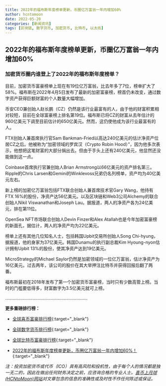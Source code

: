 ```yaml
---
title: 2022年的福布斯年度榜单更新，币圈亿万富翁一年内增加60%
author: hcntomoon
date: 2022-05-20
categories: [新闻资讯]
tags: [区块链, 数字货币, 加密货币, 比特币, 以太坊]
---
```



## 2022年的福布斯年度榜单更新，币圈亿万富翁一年内增加60%

###  加密货币圈内谁登上了2022年的福布斯年度榜单？

目前，加密货币富豪榜单上现在有19位亿万富翁，比去年多了7位，榜单扩大了58%。福布斯在2022年4月5日发布了最新的加密富豪榜，榜首仍未改变，通过数字资产获得巨额财富的个人数量大幅增加。

币安CEO兼创始人赵长鹏（CZ）仍然是该行业最富有的人，由于他的财富积累相对较短，目前在全球富豪榜上排名第19位。福布斯已将CZ的财富从去年估计的960亿美元下调至目前估计的650亿美元。然而，这仍使他成为该行业最富有的人。

FTX创始人兼首席执行官Sam Bankman-Fried以高达240亿美元的估计净资产位居CZ之后。他被称为“加密领域的罗宾汉（Crypto Robin Hood）”，因为他多次表示，他想把这笔财富的大部分捐出去。但由于手头上还有240亿美元，他显然还没能做到这一点。

Coinbase首席执行官兼创始人Brian Armstrong以66亿美元的资产排名第三。Ripple的Chris Larsen和Gemini的Winklevoss兄弟仍名列榜单，资产均为40亿美元左右。

新上榜的加密亿万富翁包括FTX联合创始人兼首席技术官Gary Wang，他持有FTX 16%的股份，净资产达56亿美元。以及区块链和Web3公司Alchemy的联合创始人Nikil Viswanathan和Joseph Lau。据报道，两人的净资产各为24亿美元，排在第11位。

OpenSea NFT市场联合创始人Devin Finzer和Alex Atallah也是今年加密富豪榜的新面孔，据估计，两人的净资产均为22亿美元。

榜单上还有其他几位知名人士，包括韩国Upbit交易所创始人Song Chi-hyung，据报道，他的身家为37亿美元。韩国Dunamu的执行副总裁Kim Hyoung-nyon估计拥有Upbit 13%的股份，使其净资产达到19亿美元。

MicroStrategy的Michael Saylor仍然是加密领域的一位亿万富翁，估计净资产为16亿美元。过去两年，该公司的股价在其大举押注比特币并获得回报后翻了两番。

福布斯最初在2018年发布了第一个加密货币富豪榜，当时只有少数高管上榜。当时的门槛要低得多，财富数字为3.5亿美元就可上榜。


…………………………………………………………

**更多重磅排行榜：**

- [全球喜币富豪排行榜](https://hcntomoon.github.io/posts/%E5%85%A8%E7%90%83%E5%96%9C%E5%B8%81%E5%AF%8C%E8%B1%AA%E6%8E%92%E8%A1%8C%E6%A6%9C){:target="_blank"} 

- [全球数字货币排行榜](https://hcntomoon.github.io/posts/%E5%85%A8%E7%90%83%E6%95%B0%E5%AD%97%E8%B4%A7%E5%B8%81%E6%8E%92%E8%A1%8C%E6%A6%9C){:target="_blank"} 

- [全球比特币富豪排行榜](https://hcntomoon.github.io/posts/%E5%85%A8%E7%90%83%E6%AF%94%E7%89%B9%E5%B8%81%E5%AF%8C%E8%B1%AA%E6%8E%92%E8%A1%8C%E6%A6%9C){:target="_blank"} 

- [2022年的福布斯年度榜单更新，币圈亿万富翁一年内增加60%！](https://hcntomoon.github.io/posts/2022%E5%B9%B4%E7%9A%84%E7%A6%8F%E5%B8%83%E6%96%AF%E5%B9%B4%E5%BA%A6%E6%A6%9C%E5%8D%95){:target="_blank"} 


*注：投资加密货币或代​​币（ICO）具有高风险和投机性，由于每个人的情况都是独一无二的，因此在做出任何财务决定之前，应咨询合格的专业人士。[喜币上月球(HCNtoMoon)网站](https://hcntomoon.github.io)对文章包含的信息的准确性或及时性不作任何陈述或保证。*